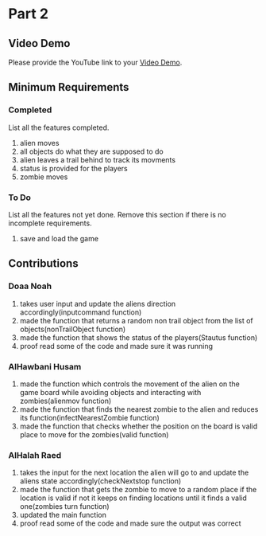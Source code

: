 # Part 2

## Video Demo

Please provide the YouTube link to your [Video Demo](https://youtu.be/KaM5qaSt2WA).

## Minimum Requirements

### Completed

List all the features completed.

1. alien moves
2. all objects do what they are supposed to do
3. alien leaves a trail behind to track its movments
4. status is provided for the players
5. zombie moves

### To Do

List all the features not yet done. Remove this section if there is no incomplete requirements.

1. save and load the game

## Contributions


### Doaa Noah

1. takes user input and update the aliens direction accordingly(inputcommand function)
2. made the function that returns a random non trail object from the list of objects(nonTrailObject function)
3. made the function that shows the status of the players(Stautus function)
4. proof read some of the code and made sure it was running

### AlHawbani Husam

1. made the function which controls the movement of the alien on the game board while avoiding objects and interacting with zombies(alienmov function)
2. made the function that finds the nearest zombie to the alien and reduces its function(infectNearestZombie function)
3. made the function that checks whether the position on the board is valid place to move for the zombies(valid function)

### AlHalah Raed

1. takes the input for the next location the alien will go to and update the aliens state accordingly(checkNextstop function)
2. made the function that gets the zombie to move to a random place if the location is valid if not it keeps on finding locations until it finds a valid one(zombies turn function)
3. updated the main function
4. proof read some of the code and made sure the output was correct



